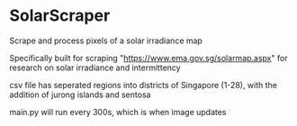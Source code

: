 # SolarScraper
Scrape and process pixels of a solar irradiance map

Specifically built for scraping "https://www.ema.gov.sg/solarmap.aspx" for research on solar irradiance and intermittency  

csv file has seperated regions into districts of Singapore (1-28), with the addition of jurong islands and sentosa

main.py will run every 300s, which is when image updates
